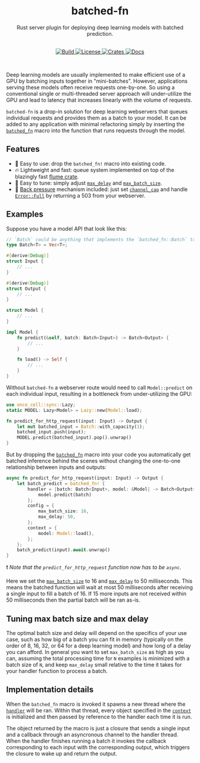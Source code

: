 <div align="center">
    <h1>batched-fn</h1>
    Rust server plugin for deploying deep learning models with batched prediction.
</div>
<br/>
<p align="center">
    <a href="https://github.com/epwalsh/batched-fn/actions">
        <img alt="Build" src="https://github.com/epwalsh/batched-fn/workflows/CI/badge.svg?event=push&branch=master">
    </a>
    <a href="https://github.com/epwalsh/batched-fn/blob/master/LICENSE">
        <img alt="License" src="https://img.shields.io/github/license/epwalsh/batched-fn.svg?color=blue&cachedrop">
    </a>
    <a href="https://crates.io/crates/batched-fn">
        <img alt="Crates" src="https://img.shields.io/crates/v/batched-fn.svg?color=blue">
    </a>
    <a href="https://docs.rs/batched-fn/">
        <img alt="Docs" src="https://img.shields.io/badge/docs.rs-API%20docs-blue">
    </a>
</p>
<br/>

<!--
DO NOT EDIT BELOW THIS POINT BY HAND!

Everything below this point is automatically generated using cargo-rdme: https://github.com/orium/cargo-rdme
Just run `make readme` to update.
-->

<!-- cargo-rdme start -->

Deep learning models are usually implemented to make efficient use of a GPU by batching inputs together
in "mini-batches". However, applications serving these models often receive requests one-by-one.
So using a conventional single or multi-threaded server approach will under-utilize the GPU and lead to latency that increases
linearly with the volume of requests.

`batched-fn` is a drop-in solution for deep learning webservers that queues individual requests and provides them as a batch
to your model. It can be added to any application with minimal refactoring simply by inserting the [`batched_fn`](https://docs.rs/batched-fn/latest/batched_fn/macro.batched_fn.html)
macro into the function that runs requests through the model.

## Features

- 🚀 Easy to use: drop the `batched_fn!` macro into existing code.
- 🔥 Lightweight and fast: queue system implemented on top of the blazingly fast [flume crate](https://github.com/zesterer/flume).
- 🙌 Easy to tune: simply adjust [`max_delay`](https://docs.rs/batched-fn/latest/batched_fn/macro.batched_fn.html#config) and [`max_batch_size`](https://docs.rs/batched-fn/latest/batched_fn/macro.batched_fn.html#config).
- 🛑 [Back pressure](https://medium.com/@jayphelps/backpressure-explained-the-flow-of-data-through-software-2350b3e77ce7) mechanism included:
  just set [`channel_cap`](https://docs.rs/batched-fn/latest/batched_fn/macro.batched_fn.html#config) and handle
  [`Error::Full`](https://docs.rs/batched-fn/latest/batched_fn/enum.Error.html#variant.Full) by returning a 503 from your webserver.

## Examples

Suppose you have a model API that look like this:

```rust
// `Batch` could be anything that implements the `batched_fn::Batch` trait.
type Batch<T> = Vec<T>;

#[derive(Debug)]
struct Input {
    // ...
}

#[derive(Debug)]
struct Output {
    // ...
}

struct Model {
    // ...
}

impl Model {
    fn predict(&self, batch: Batch<Input>) -> Batch<Output> {
        // ...
    }

    fn load() -> Self {
        // ...
    }
}
```

Without `batched-fn` a webserver route would need to call `Model::predict` on each
individual input, resulting in a bottleneck from under-utilizing the GPU:

```rust
use once_cell::sync::Lazy;
static MODEL: Lazy<Model> = Lazy::new(Model::load);

fn predict_for_http_request(input: Input) -> Output {
    let mut batched_input = Batch::with_capacity(1);
    batched_input.push(input);
    MODEL.predict(batched_input).pop().unwrap()
}
```

But by dropping the [`batched_fn`](https://docs.rs/batched-fn/latest/batched_fn/macro.batched_fn.html) macro into your code you automatically get batched
inference behind the scenes without changing the one-to-one relationship between inputs and
outputs:

```rust
async fn predict_for_http_request(input: Input) -> Output {
    let batch_predict = batched_fn! {
        handler = |batch: Batch<Input>, model: &Model| -> Batch<Output> {
            model.predict(batch)
        };
        config = {
            max_batch_size: 16,
            max_delay: 50,
        };
        context = {
            model: Model::load(),
        };
    };
    batch_predict(input).await.unwrap()
}
```

❗️ *Note that the `predict_for_http_request` function now has to be `async`.*

Here we set the [`max_batch_size`](https://docs.rs/batched-fn/latest/batched_fn/macro.batched_fn.html#config) to 16 and [`max_delay`](https://docs.rs/batched-fn/latest/batched_fn/macro.batched_fn.html#config)
to 50 milliseconds. This means the batched function will wait at most 50 milliseconds after receiving a single
input to fill a batch of 16. If 15 more inputs are not received within 50 milliseconds
then the partial batch will be ran as-is.

## Tuning max batch size and max delay

The optimal batch size and delay will depend on the specifics of your use case, such as how big of a batch you can fit in memory
(typically on the order of 8, 16, 32, or 64 for a deep learning model) and how long of a delay you can afford.
In general you want to set `max_batch_size` as high as you can, assuming the total processing time for `N` examples is minimized
with a batch size of `N`, and keep `max_delay` small relative to the time it takes for your
handler function to process a batch.

## Implementation details

When the `batched_fn` macro is invoked it spawns a new thread where the
[`handler`](https://docs.rs/batched-fn/latest/batched_fn/macro.batched_fn.html#handler) will
be ran. Within that thread, every object specified in the [`context`](https://docs.rs/batched-fn/latest/batched_fn/macro.batched_fn.html#context)
is initialized and then passed by reference to the handler each time it is run.

The object returned by the macro is just a closure that sends a single input and a callback
through an asyncronous channel to the handler thread. When the handler finishes
running a batch it invokes the callback corresponding to each input with the corresponding output,
which triggers the closure to wake up and return the output.

<!-- cargo-rdme end -->
